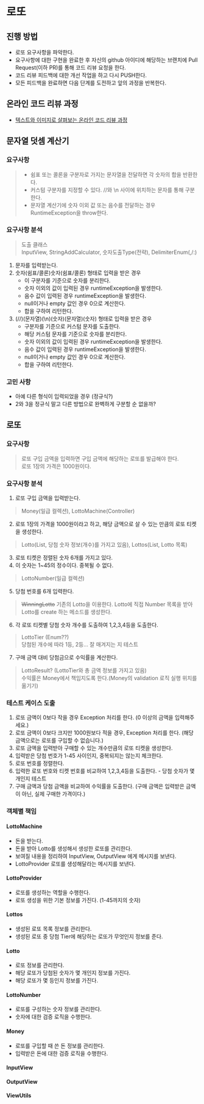 # 로또
## 진행 방법
* 로또 요구사항을 파악한다.
* 요구사항에 대한 구현을 완료한 후 자신의 github 아이디에 해당하는 브랜치에 Pull Request(이하 PR)를 통해 코드 리뷰 요청을 한다.
* 코드 리뷰 피드백에 대한 개선 작업을 하고 다시 PUSH한다.
* 모든 피드백을 완료하면 다음 단계를 도전하고 앞의 과정을 반복한다.

## 온라인 코드 리뷰 과정
* [텍스트와 이미지로 살펴보는 온라인 코드 리뷰 과정](https://github.com/next-step/nextstep-docs/tree/master/codereview)

## 문자열 덧셈 계산기

### 요구사항

> * 쉼표 또는 콜론을 구분자로 가지는 문자열을 전달하면 각 숫자의 합을 반환한다.   
> * 커스텀 구분자를 지정할 수 있다.  //와 \n 사이에 위치하는 문자를 통해 구분한다.  
> * 문자열 계산기에 숫자 이외 값 또는 음수를 전달하는 경우 RuntimeException을 throw한다.  

### 요구사항 분석  

> 도출 클래스  
> InputView, StringAddCalculator, 숫자도출Type(전략), DelimiterEnum(,/:)

1. 문자를 입력받는다.  
2. 숫자(쉼표/콜론)숫자(쉼표/콜론) 형태로 입력을 받은 경우 
    - 이 구분자를 기준으로 숫자를 분리한다.  
    - 숫자 이외의 값이 입력된 경우 runtimeException을 발생한다.  
    - 음수 값이 입력된 경우 runtimeException을 발생한다.  
    - null이거나 empty 값인 경우 0으로 계산한다.  
    - 합을 구하여 리턴한다. 
3. (//)(문자열)(\n)(숫자)(문자열)(숫자) 형태로 입력을 받은 경우 
    - 구분자를 기준으로 커스텀 문자를 도출한다. 
    - 해당 커스텀 문자를 기준으로 숫자를 분리한다.  
    - 숫자 이외의 값이 입력된 경우 runtimeException을 발생한다.  
    - 음수 값이 입력된 경우 runtimeException을 발생한다.
    - null이거나 empty 값인 경우 0으로 계산한다.    
    - 합을 구하여 리턴한다.  

### 고민 사항  

* 아예 다른 형식이 입력되었을 경우 (정규식?)  
* 2와 3을 정규식 말고 다른 방법으로 완벽하게 구분할 순 없을까?  

## 로또  

### 요구사항  

> 로또 구입 금액을 입력하면 구입 금액에 해당하는 로또를 발급해야 한다.  
> 로또 1장의 가격은 1000원이다.

### 요구사항 분석  

1. 로또 구입 금액을 입력받는다.  
> Money(일급 컬렉션), LottoMachine(Controller)  
2. 로또 1장의 가격을 1000원이라고 하고, 해당 금액으로 살 수 있는 만큼의 로또 티켓을 생성한다.  
> Lotto(List<LottoNumber>, 당첨 숫자 정보(개수)를 가지고 있음), Lottos(List<Lotto>, Lotto 목록)  
3. 로또 티켓은 정렬된 숫자 6개를 가지고 있다.  
4. 이 숫자는 1~45의 정수이다. 중복될 수 없다.  
> LottoNumber(일급 컬렉션) 
5. 당첨 번호를 6개 입력한다.  
> ~~WinningLotto~~
> 기존의 Lotto을 이용한다. Lotto에 직접 Number 목록을 받아 Lotto를 create 하는 메소드를 생성한다.  
6. 각 로또 티켓별 당첨 숫자 개수를 도출하여 1,2,3,4등을 도출한다.  
> LottoTier (Enum??)  
> 당첨된 개수에 따라 1등, 2등... 잘 매겨지는 지 테스트  
7. 구매 금액 대비 당첨금으로 수익률을 계산한다.  
> LottoResult? (LottoTier와 총 금액 정보를 가지고 있음)  
> 수익률은 Money에서 책임지도록 한다.(Money의 validation 로직 실행 위치를 옮기기)  

### 테스트 케이스 도출  

1. 로또 금액이 0보다 작을 경우 Exception 처리를 한다. (0 이상의 금액을 입력해주세요.)
2. 로또 금액이 0보다 크지만 1000원보다 적을 경우, Exception 처리를 한다. (해당 금액으로는 로또를 구입할 수 없습니다.) 
3. 로또 금액을 입력받아 구매할 수 있는 개수만큼의 로또 티켓을 생성한다.  
4. 입력받은 당첨 번호가 1-45 사이인지, 중복되지는 않는지 체크한다.  
5. 로또 번호를 정렬한다. 
6. 입력한 로또 번호와 티켓 번호를 비교하여 1,2,3,4등을 도출한다. - 당첨 숫자가 몇 개인지 테스트
7. 구매 금액과 당첨 금액을 비교하여 수익률을 도출한다. (구매 금액은 입력받은 금액이 아닌, 실제 구매한 가격이다.)  

### 객체별 책임  

#### LottoMachine  
* 돈을 받는다.  
* 돈을 받아 Lotto를 생성해서 생성한 로또를 관리한다.  
* 보여질 내용을 정리하여 InputView, OutputView 에게 메시지를 보낸다.  
* LottoProvider 로또를 생성해달라는 메시지를 보낸다.  

#### LottoProvider  
* 로또를 생성하는 역할을 수행한다.  
* 로또 생성을 위한 기본 정보를 가진다. (1-45까지의 숫자)

#### Lottos  
* 생성된 로또 목록 정보를 관리한다.  
* 생성된 로또 중 당첨 Tier에 해당하는 로또가 무엇인지 정보를 준다.  

#### Lotto
* 로또 정보를 관리한다.  
* 해당 로또가 당첨된 숫자가 몇 개인지 정보를 가진다.   
* 해당 로또가 몇 등인지 정보를 가진다.

#### LottoNumber  
* 로또를 구성하는 숫자 정보를 관리한다.  
* 숫자에 대한 검증 로직을 수행한다.  

#### Money  
* 로또를 구입할 때 쓴 돈 정보를 관리한다.  
* 입력받은 돈에 대한 검증 로직을 수행한다.  

#### InputView  

#### OutputView  

#### ViewUtils  